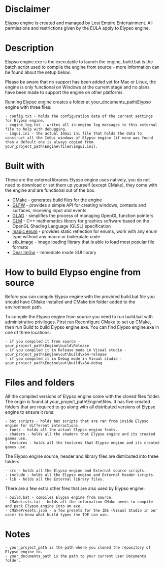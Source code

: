# Disclaimer

Elypso engine is created and managed by Lost Empire Entertainment. All permissions and restrictions given by the EULA apply to Elypso engine.

# Description

Elypso engine.exe is the executable to launch the engine, build.bat is the batch script used to compile the engine from source - more information can be found about the setup below.

Please be aware that no support has been added yet for Mac or Linux, the engine is only functional on Windows at the current stage and no plans have been made to support the engine on other platforms.
		
Running Elypso engine creates a folder at your_documents_path\Elypso engine with three files:
	
	- config.txt - holds the configuration data of the current settings for Elypso engine.
	- engine_log.txt - writes all in-engine log messages to this external file to help with debugging.
	- imgui.ini - the actual ImGui ini file that holds the data to construct all the ImGui windows of Elypso engine (if none was found then a default one is always copied from your_project_path\Engine\files\imgui.ini).

# Built with

These are the external libraries Elypso engine uses natively, you do not need to download or set them up yourself (except CMake), they come with the engine and are functional out of the box.

* [CMake](https://cmake.org/) - generates build files for the engine
* [GLFW](https://www.glfw.org/) - provides a simple API for creating windows, contexts and surfaces, receiving input and events
* [GLAD](https://glad.dav1d.de/) - simplifies the process of managing OpenGL function pointers
* [GLM](https://github.com/g-truc/glm) - C++ mathematics library for graphics software based on the OpenGL Shading Language (GLSL) specification
* [magic enum](https://github.com/Neargye/magic_enum) - provides static reflection for enums, work with any enum type without any macro or boilerplate code
* [stb_image](https://github.com/nothings/stb/blob/master/stb_image.h) - image loading library that is able to load most popular file formats
* [Dear ImGui](https://github.com/ocornut/imgui) - immediate mode GUI library
  
# How to build Elypso engine from source

Before you can compile Elypso engine with the provided build.bat file you should have CMake installed and CMake bin folder added to the environment path.

To compile the Elypso engine from source you need to run build.bat with administrative privileges.
First run Reconfigure CMake to set up CMake, then run Build to build Elypso engine.exe.
You can find Elypso engine.exe in one of three locations:
		
	- if you compiled it from source - your_project_path\Engine\build\Release
	- if you compiled it in Release mode in Visual studio - your_project_path\Engine\out\build\x64-release
	- if you compiled it in Debug mode in Visual studio - your_project_path\Engine\out\build\x64-debug
		
# Files and folders
		
All the compiled versions of Elypso engine come with the cloned files folder.
The origin is found at your_project_path\Engine\files.
It has five created folders that are required to go along with all distributed versions of Elypso engine to ensure it runs:
	
	- bat scripts - holds bat scripts that are ran from inside Elypso engine for different interactions.
	- fonts - holds all the actual Elypso engine fonts.
	- shaders - holds all the shaders that Elypso engine and its created games use.
	- textures - holds all the textures that Elypso engine and its created games use.
		
The Elypso engine source, header and library files are distributed into three folders:
	
	- src - holds all the Elypso engine and External source scripts.
	- include - holds all the Elypso engine and External header scripts.
	- lib - holds all the External library files.
	
There are a few extra other files that are also used by Elypso engine:
	
	- build.bat - compiles Elypso engine from source.
	- CMakeLists.txt - holds all the information CMake needs to compile and pack Elypso engine into an exe.
	- CMakePresets.json - a few presets for the IDE (Visual Studio in our case) to know what build types the IDE can use.
		
# Notes

	- your_project_path is the path where you cloned the repository of Elypso engine to.
	- your_documents_path is the path to your current user Documents folder.

